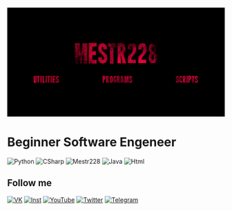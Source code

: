 ![Header](https://github.com/mestr228/mestr228/blob/main/me.png)

# Beginner Software Engeneer

![Python](https://shields.io/badge/-PYTHON-323232?style=for-the-badge&logo=python)
![CSharp](https://shields.io/badge/-C%23-323232?style=for-the-badge&logo=c#)
![Mestr228](https://shields.io/badge/-MESTR228-323232?style=for-the-badge&logo=puma)
![Java](https://shields.io/badge/-JAVA-323232?style=for-the-badge&logo=java&logoColor=FA9C15)
![Html](https://shields.io/badge/-HTML-323232?style=for-the-badge&logo=html5)

## Follow me

[![VK](https://shields.io/badge/-VKontakte-323232?style=for-the-badge&logo=vk&logoColor=2686CD)](https://vk.com/top_14_top)
[![Inst](https://shields.io/badge/-INSTagram-323232?style=for-the-badge&logo=instagram&logoColor=DA2866)](https://www.instagram.com/ilia20199/)
[![YouTube](https://shields.io/badge/-YouTube-323232?style=for-the-badge&logo=youtube&logoColor=D24141)](https://www.youtube.com/channel/UCmPjTsx2AqQQVftOwofk0Kw)
[![Twitter](https://shields.io/badge/-Twitter-323232?style=for-the-badge&logo=twitter&logoColor=2686CD)](https://twitter.com/SmallProudBird)
[![Telegram](https://shields.io/badge/-Telegram-323232?style=for-the-badge&logo=telegram&logoColor=2686CD)](https://t.me/mestr228)
